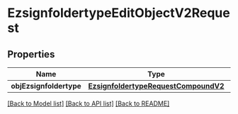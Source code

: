 # EzsignfoldertypeEditObjectV2Request

## Properties
Name | Type | Description | Notes
------------ | ------------- | ------------- | -------------
**objEzsignfoldertype** | [**EzsignfoldertypeRequestCompoundV2**](EzsignfoldertypeRequestCompoundV2.md) |  | 

[[Back to Model list]](../README.md#documentation-for-models) [[Back to API list]](../README.md#documentation-for-api-endpoints) [[Back to README]](../README.md)


